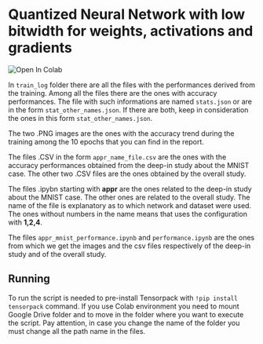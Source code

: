 # Quantized Neural Network with low bitwidth for weights, activations and gradients
![Open In Colab](https://colab.research.google.com/assets/colab-badge.svg)

In `train_log` folder there are all the files with the performances derived from the training. Among all the files there are the ones with accuracy performances. The file with such informations are named `stats.json` or are in the form `stat_other_names.json`. If there are both, keep in consideration the ones in this form `stat_other_names.json`.

The two .PNG images are the ones with the accuracy trend during the training among the 10 epochs that you can find in the report.

The files .CSV in the form `appr_name_file.csv` are the ones with the accuracy performances obtained from the deep-in study about the MNIST case. The other two .CSV files are the ones obtained by the overall study.

The files .ipybn starting with **appr** are the ones related to the deep-in study about the MNIST case. The other ones are related to the overall study. The name of the file is explanatory as to which network and dataset were used. The ones without numbers in the name means that uses the configuration with **1,2,4**.

The files `appr_mnist_performance.ipynb` and `performance.ipynb` are the ones from which we get the images and the csv files respectively of the deep-in study and of the overall study.

## Running

To run the script is needed to pre-install Tensorpack with `!pip install tensorpack` command. If you use Colab environment you need to mount Google Drive folder and to move in the folder where you want to execute the script. Pay attention, in case you change the name of the folder you must change all the path name in the files. 
